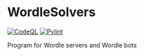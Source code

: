 # WordleSolvers
[![CodeQL](https://github.com/venkateshwara-gopisetti/WordleSolvers/actions/workflows/codeql-analysis.yml/badge.svg?branch=master)](https://github.com/venkateshwara-gopisetti/WordleSolvers/actions/workflows/codeql-analysis.yml)
[![Pylint](https://github.com/venkateshwara-gopisetti/WordleSolvers/actions/workflows/pylint.yml/badge.svg?branch=master)](https://github.com/venkateshwara-gopisetti/WordleSolvers/actions/workflows/pylint.yml)

Program for Wordle servers and Wordle bots

